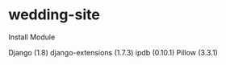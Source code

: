 # wedding-site

Install Module

Django (1.8)
django-extensions (1.7.3)
ipdb (0.10.1)
Pillow (3.3.1)
